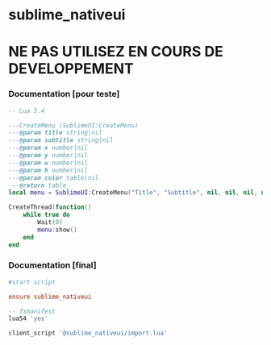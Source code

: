 # sublime_nativeui

<h1> NE PAS UTILISEZ EN COURS DE DEVELOPPEMENT </h1>

<h3> Documentation [pour teste] </h3>

```lua
-- Lua 5.4 

---CreateMenu (SublimeUI:CreateMenu)
---@param title string|nil
---@param subtitle string|nil
---@param x number|nil 
---@param y number|nil
---@param w number|nil
---@param h number|nil
---@param color table|nil
---@return table
local menu = SublimeUI:CreateMenu("Title", "Subtitle", nil, nil, nil, nil, {0,0,0,150})

CreateThread(function()
    while true do
        Wait(0)
        menu:show()
    end
end
```

<h3> Documentation [final] </h3>

```cfg
#start script

ensure sublime_nativeui
```

```lua
-- fxmanifest
lua54 'yes'

client_script '@sublime_nativeui/import.lua'
```
